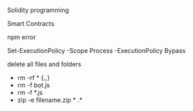 Solidity programming

Smart Contracts

npm error

Set-ExecutionPolicy -Scope Process -ExecutionPolicy Bypass

delete all files and folders

- rm -rf * {.*,*}
- rm -f bot.js
- rm -f *.js
- zip -e filename.zip * .*
